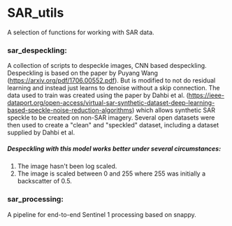# SAR_utils
A selection of functions for working with SAR data.

### sar_despeckling:

A collection of scripts to despeckle images, CNN based despeckling. Despeckling is based on the paper by Puyang Wang (https://arxiv.org/pdf/1706.00552.pdf). But is modified to not do residual learning and instead just learns to denoise without a skip connection. The data used to train was created using the paper by Dahbi et al. (https://ieee-dataport.org/open-access/virtual-sar-synthetic-dataset-deep-learning-based-speckle-noise-reduction-algorithms) which allows synthetic SAR speckle to be created on non-SAR imagery. Several open datasets were then used to create a "clean" and "speckled" dataset, including a dataset supplied by Dahbi et al.

##### Despeckling with this model works better under several circumstances: 
1. The image hasn't been log scaled.
2. The image is scaled between 0 and 255 where 255 was initially a backscatter of 0.5.

### sar_processing:

A pipeline for end-to-end Sentinel 1 processing based on snappy.

